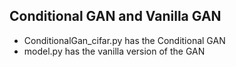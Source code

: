 ## Conditional GAN and Vanilla GAN
* ConditionalGan_cifar.py has the Conditional GAN 
* model.py has the vanilla version of the GAN